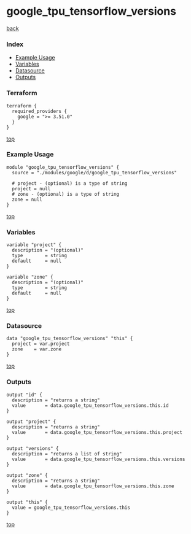 # google_tpu_tensorflow_versions

[back](../google.md)

### Index

- [Example Usage](#example-usage)
- [Variables](#variables)
- [Datasource](#datasource)
- [Outputs](#outputs)

### Terraform

```hcl
terraform {
  required_providers {
    google = ">= 3.51.0"
  }
}
```

[top](#index)

### Example Usage

```hcl
module "google_tpu_tensorflow_versions" {
  source = "./modules/google/d/google_tpu_tensorflow_versions"

  # project - (optional) is a type of string
  project = null
  # zone - (optional) is a type of string
  zone = null
}
```

[top](#index)

### Variables

```hcl
variable "project" {
  description = "(optional)"
  type        = string
  default     = null
}

variable "zone" {
  description = "(optional)"
  type        = string
  default     = null
}
```

[top](#index)

### Datasource

```hcl
data "google_tpu_tensorflow_versions" "this" {
  project = var.project
  zone    = var.zone
}
```

[top](#index)

### Outputs

```hcl
output "id" {
  description = "returns a string"
  value       = data.google_tpu_tensorflow_versions.this.id
}

output "project" {
  description = "returns a string"
  value       = data.google_tpu_tensorflow_versions.this.project
}

output "versions" {
  description = "returns a list of string"
  value       = data.google_tpu_tensorflow_versions.this.versions
}

output "zone" {
  description = "returns a string"
  value       = data.google_tpu_tensorflow_versions.this.zone
}

output "this" {
  value = google_tpu_tensorflow_versions.this
}
```

[top](#index)